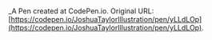 # 
 _A Pen created at CodePen.io. Original URL: [https://codepen.io/JoshuaTaylorIllustration/pen/yLLdLOp](https://codepen.io/JoshuaTaylorIllustration/pen/yLLdLOp).

 